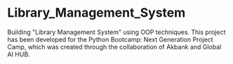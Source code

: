 # Library_Management_System
Building "Library Management System" using OOP techniques. This project has been developed for the Python Bootcamp: Next Generation Project Camp, which was created through the collaboration of Akbank and Global AI HUB.
